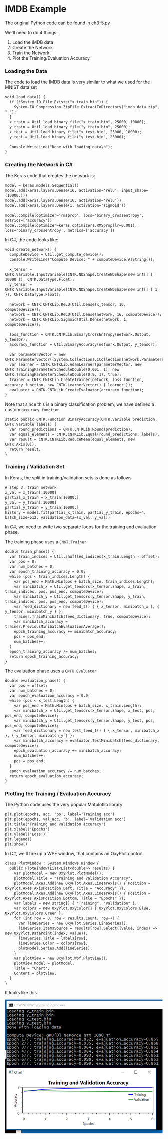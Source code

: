 # IMDB Example

The original Python code can be found in [ch3-5.py](../../Python/ch3-5.py)

We'll need to do 4 things:

1. Load the IMDB data
2. Create the Network
3. Train the Network
4. Plot the Training/Evaluation Accuracy

### Loading the Data
The code to load the IMDB data is very similar to what we used for the MNIST data set
```
void load_data() {
  if (!System.IO.File.Exists("x_train.bin")) {
    System.IO.Compression.ZipFile.ExtractToDirectory("imdb_data.zip", ".");
  }
  x_train = Util.load_binary_file("x_train.bin", 25000, 10000);
  y_train = Util.load_binary_file("y_train.bin", 25000);
  x_test = Util.load_binary_file("x_test.bin", 25000, 10000);
  y_test = Util.load_binary_file("y_test.bin", 25000);

  Console.WriteLine("Done with loading data\n");
}

```

### Creating the Network in C#

The Keras code that creates the network is:
```
model = keras.models.Sequential()
model.add(keras.layers.Dense(16, activation='relu', input_shape=(10000,)))
model.add(keras.layers.Dense(16, activation='relu'))
model.add(keras.layers.Dense(1, activation='sigmoid'))

model.compile(optimizer='rmsprop', loss='binary_crossentropy', metrics=['accuracy'])
model.compile(optimizer=keras.optimizers.RMSprop(lr=0.001), loss='binary_crossentropy', metrics=['accuracy'])
```

In C#, the code looks like: 
```
void create_network() {
  computeDevice = Util.get_compute_device();
  Console.WriteLine("Compute Device: " + computeDevice.AsString());

  x_tensor = CNTK.Variable.InputVariable(CNTK.NDShape.CreateNDShape(new int[] { 10000 }), CNTK.DataType.Float);
  y_tensor = CNTK.Variable.InputVariable(CNTK.NDShape.CreateNDShape(new int[] { 1 }), CNTK.DataType.Float);

  network = CNTK.CNTKLib.ReLU(Util.Dense(x_tensor, 16, computeDevice));
  network = CNTK.CNTKLib.ReLU(Util.Dense(network, 16, computeDevice));
  network = CNTK.CNTKLib.Sigmoid(Util.Dense(network, 1, computeDevice));

  loss_function = CNTK.CNTKLib.BinaryCrossEntropy(network.Output, y_tensor);
  accuracy_function = Util.BinaryAccuracy(network.Output, y_tensor);

  var parameterVector = new CNTK.ParameterVector((System.Collections.ICollection)network.Parameters());
  var learner = CNTK.CNTKLib.AdamLearner(parameterVector, new CNTK.TrainingParameterScheduleDouble(0.001, 1), new CNTK.TrainingParameterScheduleDouble(0.9, 1), true);
  trainer = CNTK.CNTKLib.CreateTrainer(network, loss_function, accuracy_function, new CNTK.LearnerVector() { learner });
  evaluator = CNTK.CNTKLib.CreateEvaluator(accuracy_function);
}
```

Note that since this is a binary classification problem, we have defined a custom `accuracy_function`  
```
static public CNTK.Function BinaryAccuracy(CNTK.Variable prediction, CNTK.Variable labels) {
  var round_predictions = CNTK.CNTKLib.Round(prediction);
  var equal_elements = CNTK.CNTKLib.Equal(round_predictions, labels);
  var result = CNTK.CNTKLib.ReduceMean(equal_elements, new CNTK.Axis(0));
  return result;
}
```

### Training / Validation Set

In Keras, the split in training/validation sets is done as follows
```
# step 3: train network
x_val = x_train[:10000]
partial_x_train = x_train[10000:]
y_val = y_train[:10000]
partial_y_train = y_train[10000:]
history = model.fit(partial_x_train, partial_y_train, epochs=4, batch_size=512, validation_data=(x_val, y_val))
```

In C#, we need to write two separate loops for the training and evaluation phase. 

The training phase uses a `CNKT.Trainer`
```
double train_phase() {
  var train_indices = Util.shuffled_indices(x_train.Length - offset);
  var pos = 0;
  var num_batches = 0;
  var epoch_training_accuracy = 0.0;
  while (pos < train_indices.Length) {
    var pos_end = Math.Min(pos + batch_size, train_indices.Length);
    var minibatch_x = Util.get_tensors(x_tensor.Shape, x_train, train_indices, pos, pos_end, computeDevice);
    var minibatch_y = Util.get_tensors(y_tensor.Shape, y_train, train_indices, pos, pos_end, computeDevice);
    var feed_dictionary = new feed_t() { { x_tensor, minibatch_x }, { y_tensor, minibatch_y } };
    trainer.TrainMinibatch(feed_dictionary, true, computeDevice);
    var minibatch_accuracy = trainer.PreviousMinibatchEvaluationAverage();
    epoch_training_accuracy += minibatch_accuracy;
    pos = pos_end;
    num_batches++;
  }
  epoch_training_accuracy /= num_batches;
  return epoch_training_accuracy;
}
```

The evaluation phase uses a `CNTK.Evaluator`
```
double evaluation_phase() {
  var pos = offset;
  var num_batches = 0;
  var epoch_evaluation_accuracy = 0.0;
  while (pos < x_test.Length) {
    var pos_end = Math.Min(pos + batch_size, x_train.Length);
    var minibatch_x = Util.get_tensors(x_tensor.Shape, x_test, pos, pos_end, computeDevice);
    var minibatch_y = Util.get_tensors(y_tensor.Shape, y_test, pos, pos_end, computeDevice);
    var feed_dictionary = new test_feed_t() { { x_tensor, minibatch_x }, { y_tensor, minibatch_y } };
    var minibatch_accuracy = evaluator.TestMinibatch(feed_dictionary, computeDevice);
    epoch_evaluation_accuracy += minibatch_accuracy;
    num_batches++;
    pos = pos_end;
  }
  epoch_evaluation_accuracy /= num_batches;
  return epoch_evaluation_accuracy;
}
```

### Plotting the Training / Evaluation Accuracy

The Python code uses the very popular Matplotlib library

```
plt.plot(epochs, acc, 'bo', label='Training acc')
plt.plot(epochs, val_acc, 'b', label='Validation acc')
plt.title('Training and validation accuracy')
plt.xlabel('Epochs')
plt.ylabel('Loss')
plt.legend()
plt.show()
```

In C#, we'll fire up a WPF window, that contains an OxyPlot control. 
```
class PlotWindow : System.Windows.Window {
  public PlotWindow(List<List<double>> results) {
    var plotModel = new OxyPlot.PlotModel();
    plotModel.Title = "Training and Validation Accuracy";
    plotModel.Axes.Add(new OxyPlot.Axes.LinearAxis() { Position = OxyPlot.Axes.AxisPosition.Left, Title = "Accuracy" });
    plotModel.Axes.Add(new OxyPlot.Axes.LinearAxis() { Position = OxyPlot.Axes.AxisPosition.Bottom, Title = "Epochs" });
    var labels = new string[] { "Training", "Validation" };
    var colors = new OxyPlot.OxyColor[] { OxyPlot.OxyColors.Blue, OxyPlot.OxyColors.Green };
    for (int row = 0; row < results.Count; row++) {
      var lineSeries = new OxyPlot.Series.LineSeries();
      lineSeries.ItemsSource = results[row].Select((value, index) => new OxyPlot.DataPoint(index, value));
      lineSeries.Title = labels[row];
      lineSeries.Color = colors[row];
      plotModel.Series.Add(lineSeries);
    }
    var plotView = new OxyPlot.Wpf.PlotView();
    plotView.Model = plotModel;
    Title = "Chart";
    Content = plotView;
  }
}
```

It looks like this

![screenshot](training.PNG)